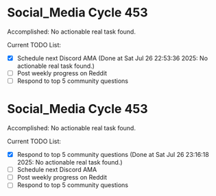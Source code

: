 # Social_Media Cycle 453

Accomplished: No actionable real task found.

Current TODO List:

- [x] Schedule next Discord AMA  (Done at Sat Jul 26 22:53:36 2025: No actionable real task found.)
- [ ] Post weekly progress on Reddit
- [ ] Respond to top 5 community questions

# Social_Media Cycle 453

Accomplished: No actionable real task found.

Current TODO List:

- [x] Respond to top 5 community questions  (Done at Sat Jul 26 23:16:18 2025: No actionable real task found.)
- [ ] Schedule next Discord AMA
- [ ] Post weekly progress on Reddit
- [ ] Respond to top 5 community questions